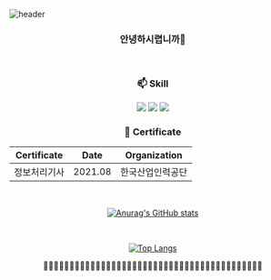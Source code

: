 
![header](https://capsule-render.vercel.app/api?type=slice&color=auto&height=300&section=header&text=HELLO&fontAlign=80&fontAlignY=20&desc=I'm%20JYANSOONY&descSize=20&descAlign=85&descAlignY=40&rotate=20&fontSize=90)

 <div align=center>
 
### 안녕하시렵니까🤗
 
<br>

### 📫 Skill 
 
  <!-- 자바 -->
  <img src="https://img.shields.io/badge/-Java-007396.svg?logo=java&logoColor=white">
  <!-- 자바스크립트 -->
  <img src="https://img.shields.io/badge/-JavaScript-F7DF1E.svg?logo=javascript&logoColor=white">
  <!-- React.js -->
  <img src="https://img.shields.io/badge/-React-61DAFB.svg?logo=react&logoColor=white">
  
<br>

### 📖 Certificate

|Certificate|Date|Organization|
|:---:|:---:|:---:|
|정보처리기사|2021.08|한국산업인력공단|

<br>

[![Anurag's GitHub stats](https://github-readme-stats.vercel.app/api?username=JYANSOONY&theme=buefy&show_icons=true)](https://github.com/JYANSOONY/github-readme-stats)

<br>

[![Top Langs](https://github-readme-stats.vercel.app/api/top-langs/?username=JYANSOONY&langs_count=8)](https://github.com/JYANSOONY/github-readme-stats)

 
 
 
 
 
 
<!-- [![Top Langs](https://github-readme-stats.vercel.app/api/top-langs/?username=JYANSOONY&layout=compact)](https://github.com/JYANSOONY/github-readme-stats)-->
 🌲🌲🌳🌴🌲🌲🌳🌴🌳🦕🌲🌳🌴🌴🌲🌲🌳🌴🌳🌳🌴🌲🌳🌴🌲🌲🌳🌴🌳🌳🌲🦕🌲🌳🌴🌲🌲🌳🌴🌳🌴🌳

 
 <!--
**JYANSOONY/JYANSOONY** is a ✨ _special_ ✨ repository because its `README.md` (this file) appears on your GitHub profile.

Here are some ideas to get you started:

- 🔭 I’m currently working on ...
- 🌱 I’m currently learning ...
- 👯 I’m looking to collaborate on ...
- 🤔 I’m looking for help with ...
- 💬 Ask me about ...
- 📫 How to reach me: ...
- 😄 Pronouns: ...
- ⚡ Fun fact: ...
-->
</div>
